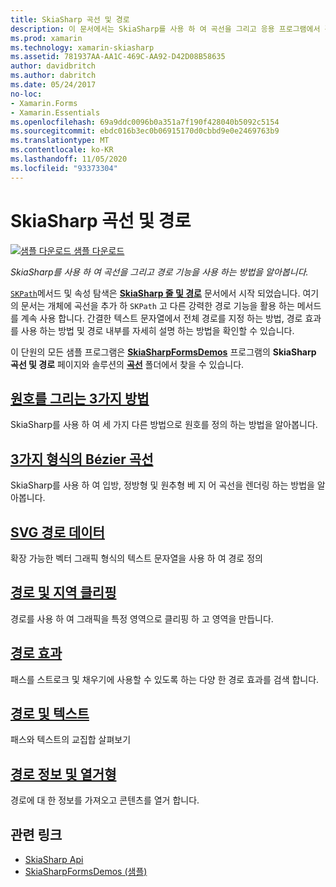 ```yaml
---
title: SkiaSharp 곡선 및 경로
description: 이 문서에서는 SkiaSharp를 사용 하 여 곡선을 그리고 응용 프로그램에서 경로 기능을 사용 하는 방법을 설명 하 Xamarin.Forms 고 샘플 코드를 사용 하 여이를 보여 줍니다.
ms.prod: xamarin
ms.technology: xamarin-skiasharp
ms.assetid: 781937AA-AA1C-469C-AA92-D42D08B58635
author: davidbritch
ms.author: dabritch
ms.date: 05/24/2017
no-loc:
- Xamarin.Forms
- Xamarin.Essentials
ms.openlocfilehash: 69a9ddc0096b0a351a7f190f428040b5092c5154
ms.sourcegitcommit: ebdc016b3ec0b06915170d0cbbd9e0e2469763b9
ms.translationtype: MT
ms.contentlocale: ko-KR
ms.lasthandoff: 11/05/2020
ms.locfileid: "93373304"
---
```

# <a name="skiasharp-curves-and-paths"></a>SkiaSharp 곡선 및 경로

[![샘플 다운로드](~/media/shared/download.png) 샘플 다운로드](/samples/xamarin/xamarin-forms-samples/skiasharpforms-demos)

_SkiaSharp를 사용 하 여 곡선을 그리고 경로 기능을 사용 하는 방법을 알아봅니다._

[`SKPath`](xref:SkiaSharp.SKPath)메서드 및 속성 탐색은 [**SkiaSharp 줄 및 경로**](../paths/index.md) 문서에서 시작 되었습니다. 여기의 문서는 개체에 곡선을 추가 하 `SKPath` 고 다른 강력한 경로 기능을 활용 하는 메서드를 계속 사용 합니다. 간결한 텍스트 문자열에서 전체 경로를 지정 하는 방법, 경로 효과를 사용 하는 방법 및 경로 내부를 자세히 설명 하는 방법을 확인할 수 있습니다.

이 단원의 모든 샘플 프로그램은 [**SkiaSharpFormsDemos**](/samples/xamarin/xamarin-forms-samples/skiasharpforms-demos) 프로그램의 **SkiaSharp 곡선 및 경로** 페이지와 솔루션의 [**곡선**](https://github.com/xamarin/xamarin-forms-samples/tree/master/SkiaSharpForms/Demos/Demos/SkiaSharpFormsDemos/Curves) 폴더에서 찾을 수 있습니다.

## <a name="three-ways-to-draw-an-arc"></a>[원호를 그리는 3가지 방법](arcs.md)

SkiaSharp를 사용 하 여 세 가지 다른 방법으로 원호를 정의 하는 방법을 알아봅니다.

## <a name="three-types-of-bzier-curves"></a>[3가지 형식의 Bézier 곡선](beziers.md)

SkiaSharp를 사용 하 여 입방, 정방형 및 원추형 베 지 어 곡선을 렌더링 하는 방법을 알아봅니다.

## <a name="svg-path-data"></a>[SVG 경로 데이터](path-data.md)

확장 가능한 벡터 그래픽 형식의 텍스트 문자열을 사용 하 여 경로 정의

## <a name="clipping-with-paths-and-regions"></a>[경로 및 지역 클리핑](clipping.md)

경로를 사용 하 여 그래픽을 특정 영역으로 클리핑 하 고 영역을 만듭니다.

## <a name="path-effects"></a>[경로 효과](effects.md)

패스를 스트로크 및 채우기에 사용할 수 있도록 하는 다양 한 경로 효과를 검색 합니다.

## <a name="paths-and-text"></a>[경로 및 텍스트](text-paths.md)

패스와 텍스트의 교집합 살펴보기

## <a name="path-information-and-enumeration"></a>[경로 정보 및 열거형](information.md)

경로에 대 한 정보를 가져오고 콘텐츠를 열거 합니다.

## <a name="related-links"></a>관련 링크

- [SkiaSharp Api](/dotnet/api/skiasharp)
- [SkiaSharpFormsDemos (샘플)](/samples/xamarin/xamarin-forms-samples/skiasharpforms-demos)